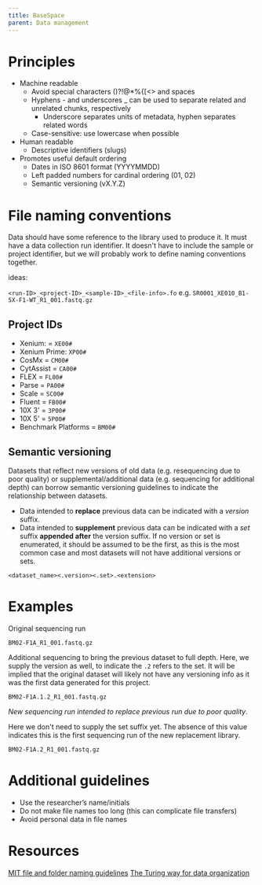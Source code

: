 ```yaml
---
title: BaseSpace
parent: Data management
---
```


# Principles

- Machine readable
    - Avoid special characters ()?\!@\*%{[<> and spaces
    - Hyphens - and underscores _ can be used to separate related and unrelated chunks, respectively
        - Underscore separates units of metadata, hyphen separates related words
    - Case-sensitive: use lowercase when possible
- Human readable
    - Descriptive identifiers (slugs) 
- Promotes useful default ordering
    - Dates in ISO 8601 format (YYYYMMDD)
    - Left padded numbers for cardinal ordering (01, 02)
    - Semantic versioning (vX.Y.Z)

# File naming conventions

Data should have some reference to the library used to produce it. It must have a data collection run identifier. It doesn't have to include the sample or project identifier, but we will probably work to define naming conventions together.

ideas:

`<run-ID>_<project-ID>_<sample-ID>_<file-info>.fo`
e.g.
`SR0001_XE010_B1-5X-F1-WT_R1_001.fastq.gz`

## Project IDs

*	Xenium: = `XE00#`
*   Xenium Prime: `XP00#`
*	CosMx = `CM00#`
*	CytAssist = `CA00#`
*	FLEX = `FL00#`
*	Parse = `PA00#`
*	Scale = `SC00#`
*	Fluent = `FB00#`
*	10X 3' = `3P00#`
*	10X 5' = `5P00#`
*	Benchmark Platforms = `BM00#`

## Semantic versioning

Datasets that reflect new versions of old data (e.g. resequencing due to poor quality) or supplemental/additional data (e.g. sequencing for additional depth) can borrow semantic versioning guidelines to indicate the relationship between datasets. 

- Data intended to **replace** previous data can be indicated with a *version* suffix.
- Data intended to **supplement** previous data can be indicated with a *set* suffix **appended after** the version suffix. 
If no version or set is enumerated, it should be assumed to be the first, as this is the most common case and most datasets will not have additional versions or sets. 

`<dataset_name><.version><.set>.<extension>`

# Examples

Original sequencing run

`BM02-F1A_R1_001.fastq.gz`

Additional sequencing to bring the previous dataset to full depth. Here, we supply the version as well, to indicate the `.2` refers to the set. It will be implied that the original dataset will likely not have any versioning info as it was the first data generated for this project.

`BM02-F1A.1.2_R1_001.fastq.gz`

*New sequencing run intended to replace previous run due to poor quality*. 

Here we don't need to supply the set suffix yet. The absence of this value indicates this is the first sequencing run of the new replacement library.

`BM02-F1A.2_R1_001.fastq.gz`



# Additional guidelines

- Use the researcher’s name/initials
- Do not make file names too long (this can complicate file transfers)
- Avoid personal data in file names

# Resources

[MIT file and folder naming guidelines](https://libraries.mit.edu/data-management/store/organize/)
[The Turing way for data organization](https://book.the-turing-way.org/reproducible-research/rdm/rdm-storage#rr-rdm-storage-organisation)